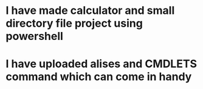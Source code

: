# I have made calculator and small directory file project using powershell

# I have uploaded alises and CMDLETS command which can come in handy
